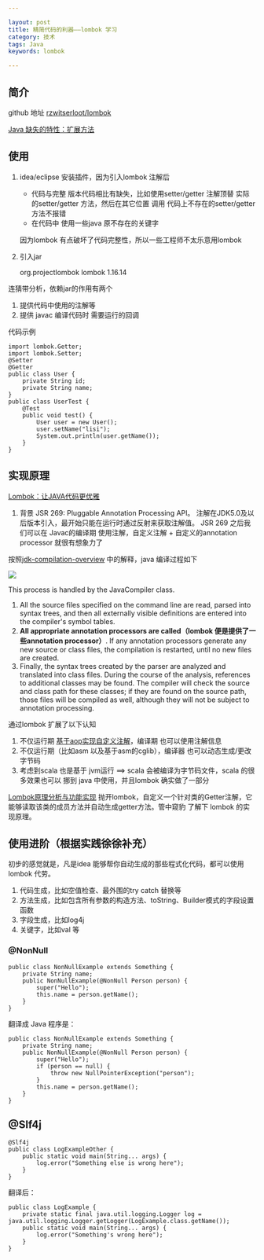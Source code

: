 ```yaml
---

layout: post
title: 精简代码的利器——lombok 学习
category: 技术
tags: Java
keywords: lombok

---
```


## 简介


github 地址 [rzwitserloot/lombok](https://github.com/rzwitserloot/lombok)

[Java 缺失的特性：扩展方法](https://mp.weixin.qq.com/s/VTIrBVbJJ7vOotIMB5pRSg)

## 使用


1. idea/eclipse 安装插件，因为引入lombok 注解后

	* 代码与完整 版本代码相比有缺失，比如使用setter/getter 注解顶替 实际的setter/getter 方法，然后在其它位置 调用 代码上不存在的setter/getter 方法不报错
	* 在代码中 使用一些java 原不存在的关键字

	因为lombok 有点破坏了代码完整性，所以一些工程师不太乐意用lombok
	
2. 引入jar

	<dependency>
	    <groupId>org.projectlombok</groupId>
	    <artifactId>lombok</artifactId>
	    <version>1.16.14</version>
	</dependency>
	
连猜带分析，依赖jar的作用有两个

1. 提供代码中使用的注解等
2. 提供 javac 编译代码时 需要运行的回调

代码示例
	
	import lombok.Getter;
	import lombok.Setter;
	@Setter
	@Getter
	public class User {
	    private String id;
	    private String name;
	}
	public class UserTest {
	    @Test
	    public void test() {
	        User user = new User();
	        user.setName("lisi");
	        System.out.println(user.getName());
	    }
	}
	
## 实现原理

[Lombok：让JAVA代码更优雅](http://blog.didispace.com/java-lombok-1/)

1. 背景  JSR 269: Pluggable Annotation Processing API。 注解在JDK5.0及以后版本引入，最开始只能在运行时通过反射来获取注解值。 JSR 269 之后我们可以在 Javac的编译期 使用注解，自定义注解 + 自定义的annotation processor 就很有想象力了

按照[jdk-compilation-overview](http://openjdk.java.net/groups/compiler/doc/compilation-overview/index.html) 中的解释，java 编译过程如下

![](/public/upload/java/lombok_javac_flow.png)
	
This process is handled by the JavaCompiler class.

1. All the source files specified on the command line are read, parsed into syntax trees, and then all externally visible definitions are entered into the compiler's symbol tables.
2. **All appropriate annotation processors are called（lombok 便是提供了一些annotation processor）**. If any annotation processors generate any new source or class files, the compilation is restarted, until no new files are created.
3. Finally, the syntax trees created by the parser are analyzed and translated into class files. During the course of the analysis, references to additional classes may be found. The compiler will check the source and class path for these classes; if they are found on the source path, those files will be compiled as well, although they will not be subject to annotation processing.


通过lombok 扩展了以下认知

1. 不仅运行期 [基于aop实现自定义注解](http://qiankunli.github.io/2018/05/22/custom_annotaion.html)，编译期 也可以使用注解信息
2. 不仅运行期（比如asm 以及基于asm的cglib），编译器 也可以动态生成/更改字节码
3. 考虑到scala 也是基于 jvm运行 ==> scala 会被编译为字节码文件，scala 的很多效果也可以 挪到 java 中使用，并且lombok 确实做了一部分

[Lombok原理分析与功能实现](https://juejin.im/entry/5a390ba76fb9a0451e3fed7c) 抛开lombok，自定义一个针对类的Getter注解，它能够读取该类的成员方法并自动生成getter方法。管中窥豹 了解下 lombok 的实现原理。


## 使用进阶（根据实践徐徐补充）

初步的感觉就是，凡是idea 能够帮你自动生成的那些程式化代码，都可以使用lombok 代劳。

1. 代码生成，比如空值检查、最外围的try catch 替换等
2. 方法生成，比如包含所有参数的构造方法、toString、Builder模式的字段设置 函数
3. 字段生成，比如log4j
4. 关键字，比如val 等

### @NonNull

	public class NonNullExample extends Something {
	  	private String name;
	  	public NonNullExample(@NonNull Person person) {
	    	super("Hello");
	    	this.name = person.getName();
	  	}
	}

翻译成 Java 程序是：

	public class NonNullExample extends Something {
	  	private String name;
	  	public NonNullExample(@NonNull Person person) {
	    	super("Hello");
	    	if (person == null) {
	      		throw new NullPointerException("person");
	    	}
	    	this.name = person.getName();
	  	}
	}
	
## @Slf4j

	@Slf4j
	public class LogExampleOther {
	  	public static void main(String... args) {
	    	log.error("Something else is wrong here");
	  	}
	}

翻译后：	

	public class LogExample {
	  	private static final java.util.logging.Logger log = java.util.logging.Logger.getLogger(LogExample.class.getName());
	  	public static void main(String... args) {
	    	log.error("Something's wrong here");
	  	}
	}